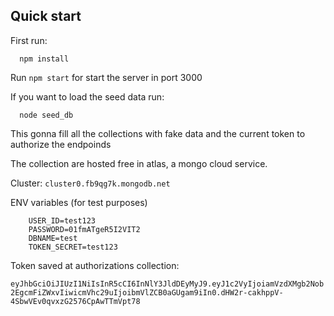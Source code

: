 
## Quick start

First run:

```
  npm install
```

Run `npm start` for start the server in port 3000

If you want to load the seed data run:

```
  node seed_db
```
This gonna fill all the collections with fake data and the current token to authorize the endpoinds

The collection are hosted free in atlas, a mongo cloud service.

Cluster: `cluster0.fb9qg7k.mongodb.net`

ENV variables (for test purposes)
```
	USER_ID=test123
	PASSWORD=01fmATgeR5I2VIT2
	DBNAME=test
	TOKEN_SECRET=test123
```
Token saved at authorizations collection:

``
eyJhbGciOiJIUzI1NiIsInR5cCI6InNlY3JldDEyMyJ9.eyJ1c2VyIjoiamVzdXMgb2Nob2EgcmFiZWxvIiwicmVhc29uIjoibmVlZCB0aGUgam9iIn0.dHW2r-cakhppV-4SbwVEv0qvxzG2576CpAwTTmVpt78
``